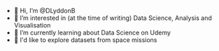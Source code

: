 - 👋 Hi, I’m @DLyddonB
- 👀 I’m interested in (at the time of writing) Data Science, Analysis and Visualisation 
- 🌱 I’m currently learning about Data Science on Udemy
- 🌌 I'd like to explore datasets from space missions
<!---
DLyddonB/DLyddonB is a ✨ special ✨ repository because its `README.md` (this file) appears on your GitHub profile.
You can click the Preview link to take a look at your changes.
--->
